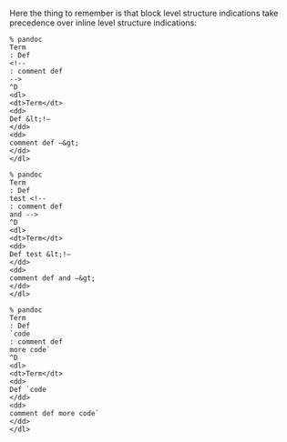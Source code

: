 Here the thing to remember is that block level structure indications
take precedence over inline level structure indications:

```
% pandoc
Term
: Def
<!--
: comment def
-->
^D
<dl>
<dt>Term</dt>
<dd>
Def &lt;!–
</dd>
<dd>
comment def –&gt;
</dd>
</dl>
```

```
% pandoc
Term
: Def
test <!--
: comment def
and -->
^D
<dl>
<dt>Term</dt>
<dd>
Def test &lt;!–
</dd>
<dd>
comment def and –&gt;
</dd>
</dl>
```

```
% pandoc
Term
: Def
`code
: comment def
more code`
^D
<dl>
<dt>Term</dt>
<dd>
Def `code
</dd>
<dd>
comment def more code`
</dd>
</dl>
```
